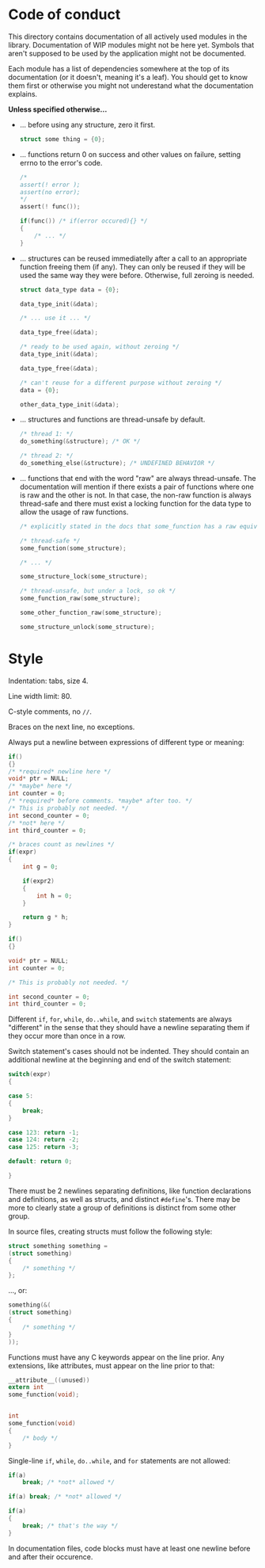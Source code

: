 # Code of conduct

This directory contains documentation of all actively used modules in the
library. Documentation of WIP modules might not be here yet. Symbols that
aren't supposed to be used by the application might not be documented.

Each module has a list of dependencies somewhere at the top of its
documentation (or it doesn't, meaning it's a leaf). You should get
to know them first or otherwise you might not underestand what the
documentation explains.

**Unless specified otherwise...**

- ... before using any structure, zero it first.

	```c
	struct some thing = {0};
	```

- ... functions return 0 on success and other values
    on failure, setting errno to the error's code.

	```c
	/*
	assert(! error );
	assert(no error);
	*/
	assert(! func());

	if(func()) /* if(error occured){} */
	{
		/* ... */
	}
	```

- ... structures can be reused immediatelly after a call to an appropriate
    function freeing them (if any). They can only be reused if they will
    be used the same way they were before. Otherwise, full zeroing is needed.

	```c
	struct data_type data = {0};

	data_type_init(&data);

	/* ... use it ... */

	data_type_free(&data);

	/* ready to be used again, without zeroing */
	data_type_init(&data);

	data_type_free(&data);

	/* can't reuse for a different purpose without zeroing */
	data = {0};

	other_data_type_init(&data);
	```

- ... structures and functions are thread-unsafe by default.

	```c
	/* thread 1: */
	do_something(&structure); /* OK */

	/* thread 2: */
	do_something_else(&structure); /* UNDEFINED BEHAVIOR */
	```

- ... functions that end with the word "raw" are always thread-unsafe. The
    documentation will mention if there exists a pair of functions where
    one is raw and the other is not. In that case, the non-raw function
    is always thread-safe and there must exist a locking function for
    the data type to allow the usage of raw functions.

	```c
	/* explicitly stated in the docs that some_function has a raw equivalent */

	/* thread-safe */
	some_function(some_structure);

	/* ... */

	some_structure_lock(some_structure);

	/* thread-unsafe, but under a lock, so ok */
	some_function_raw(some_structure);

	some_other_function_raw(some_structure);

	some_structure_unlock(some_structure);
	```

# Style

Indentation: tabs, size 4.

Line width limit: 80.

C-style comments, no `//`.

Braces on the next line, no exceptions.

Always put a newline between expressions of different type or meaning:

```c
if()
{}
/* *required* newline here */
void* ptr = NULL;
/* *maybe* here */
int counter = 0;
/* *required* before comments. *maybe* after too. */
/* This is probably not needed. */
int second_counter = 0;
/* *not* here */
int third_counter = 0;

/* braces count as newlines */
if(expr)
{
	int g = 0;

	if(expr2)
	{
		int h = 0;
	}

	return g * h;
}
```

```c
if()
{}

void* ptr = NULL;
int counter = 0;

/* This is probably not needed. */

int second_counter = 0;
int third_counter = 0;
```

Different `if`, `for`, `while`, `do..while`, and `switch` statements are always
"different" in the sense that they should have a newline separating them if they
occur more than once in a row.

Switch statement's cases should not be indented. They should contain an
additional newline at the beginning and end of the switch statement:

```c
switch(expr)
{

case 5:
{
	break;
}

case 123: return -1;
case 124: return -2;
case 125: return -3;

default: return 0;

}
```

There must be 2 newlines separating definitions, like function declarations
and definitions, as well as structs, and distinct `#define`'s. There may be
more to clearly state a group of definitions is distinct from some other group.

In source files, creating structs must follow the following style:

```c
struct something something =
(struct something)
{
	/* something */
};
```

..., or:

```c
something(&(
(struct something)
{
	/* something */
}
));
```

Functions must have any C keywords appear on the line prior. Any extensions,
like attributes, must appear on the line prior to that:

```c
__attribute__((unused))
extern int
some_function(void);


int
some_function(void)
{
	/* body */
}
```

Single-line `if`, `while`, `do..while`, and `for` statements are not allowed:

```c
if(a)
	break; /* *not* allowed */

if(a) break; /* *not* allowed */

if(a)
{
	break; /* that's the way */
}
```

In documentation files, code blocks must have at
least one newline before and after their occurence.
